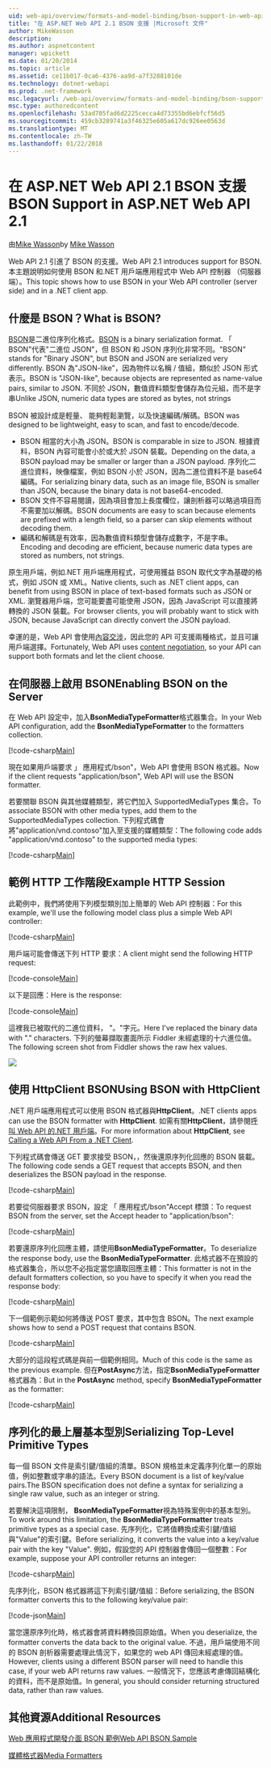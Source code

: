 ```yaml
---
uid: web-api/overview/formats-and-model-binding/bson-support-in-web-api-21
title: "在 ASP.NET Web API 2.1 BSON 支援 |Microsoft 文件"
author: MikeWasson
description: 
ms.author: aspnetcontent
manager: wpickett
ms.date: 01/20/2014
ms.topic: article
ms.assetid: ce11b017-0ca6-4376-aa9d-a7f3288101de
ms.technology: dotnet-webapi
ms.prod: .net-framework
msc.legacyurl: /web-api/overview/formats-and-model-binding/bson-support-in-web-api-21
msc.type: authoredcontent
ms.openlocfilehash: 53ad705fad6d2225cecca4d73355bd6ebfcf56d5
ms.sourcegitcommit: 459cb3289741a3f46325e605a617dc926ee0563d
ms.translationtype: MT
ms.contentlocale: zh-TW
ms.lasthandoff: 01/22/2018
---
```

<a name="bson-support-in-aspnet-web-api-21"></a><span data-ttu-id="db8b8-102">在 ASP.NET Web API 2.1 BSON 支援</span><span class="sxs-lookup"><span data-stu-id="db8b8-102">BSON Support in ASP.NET Web API 2.1</span></span>
====================
<span data-ttu-id="db8b8-103">由[Mike Wasson](https://github.com/MikeWasson)</span><span class="sxs-lookup"><span data-stu-id="db8b8-103">by [Mike Wasson](https://github.com/MikeWasson)</span></span>

<span data-ttu-id="db8b8-104">Web API 2.1 引進了 BSON 的支援。</span><span class="sxs-lookup"><span data-stu-id="db8b8-104">Web API 2.1 introduces support for BSON.</span></span> <span data-ttu-id="db8b8-105">本主題說明如何使用 BSON 和.NET 用戶端應用程式中 Web API 控制器 （伺服器端）。</span><span class="sxs-lookup"><span data-stu-id="db8b8-105">This topic shows how to use BSON in your Web API controller (server side) and in a .NET client app.</span></span>

## <a name="what-is-bson"></a><span data-ttu-id="db8b8-106">什麼是 BSON？</span><span class="sxs-lookup"><span data-stu-id="db8b8-106">What is BSON?</span></span>

<span data-ttu-id="db8b8-107">[BSON](http://bsonspec.org/)是二進位序列化格式。</span><span class="sxs-lookup"><span data-stu-id="db8b8-107">[BSON](http://bsonspec.org/) is a binary serialization format.</span></span> <span data-ttu-id="db8b8-108">「 BSON"代表"二進位 JSON"，但 BSON 和 JSON 序列化非常不同。</span><span class="sxs-lookup"><span data-stu-id="db8b8-108">"BSON" stands for "Binary JSON", but BSON and JSON are serialized very differently.</span></span> <span data-ttu-id="db8b8-109">BSON 為"JSON-like"，因為物件以名稱 / 值組，類似於 JSON 形式表示。</span><span class="sxs-lookup"><span data-stu-id="db8b8-109">BSON is "JSON-like", because objects are represented as name-value pairs, similar to JSON.</span></span> <span data-ttu-id="db8b8-110">不同於 JSON，數值資料類型會儲存為位元組，而不是字串</span><span class="sxs-lookup"><span data-stu-id="db8b8-110">Unlike JSON, numeric data types are stored as bytes, not strings</span></span>

<span data-ttu-id="db8b8-111">BSON 被設計成是輕量、 能夠輕鬆瀏覽，以及快速編碼/解碼。</span><span class="sxs-lookup"><span data-stu-id="db8b8-111">BSON was designed to be lightweight, easy to scan, and fast to encode/decode.</span></span>

- <span data-ttu-id="db8b8-112">BSON 相當的大小為 JSON。</span><span class="sxs-lookup"><span data-stu-id="db8b8-112">BSON is comparable in size to JSON.</span></span> <span data-ttu-id="db8b8-113">根據資料，BSON 內容可能會小於或大於 JSON 裝載。</span><span class="sxs-lookup"><span data-stu-id="db8b8-113">Depending on the data, a BSON payload may be smaller or larger than a JSON payload.</span></span> <span data-ttu-id="db8b8-114">序列化二進位資料，映像檔案，例如 BSON 小於 JSON，因為二進位資料不是 base64 編碼。</span><span class="sxs-lookup"><span data-stu-id="db8b8-114">For serializing binary data, such as an image file, BSON is smaller than JSON, because the binary data is not base64-encoded.</span></span>
- <span data-ttu-id="db8b8-115">BSON 文件不容易閱讀，因為項目會加上長度欄位，讓剖析器可以略過項目而不需要加以解碼。</span><span class="sxs-lookup"><span data-stu-id="db8b8-115">BSON documents are easy to scan because elements are prefixed with a length field, so a parser can skip elements without decoding them.</span></span>
- <span data-ttu-id="db8b8-116">編碼和解碼是有效率，因為數值資料類型會儲存成數字，不是字串。</span><span class="sxs-lookup"><span data-stu-id="db8b8-116">Encoding and decoding are efficient, because numeric data types are stored as numbers, not strings.</span></span>

<span data-ttu-id="db8b8-117">原生用戶端，例如.NET 用戶端應用程式，可使用獲益 BSON 取代文字為基礎的格式，例如 JSON 或 XML。</span><span class="sxs-lookup"><span data-stu-id="db8b8-117">Native clients, such as .NET client apps, can benefit from using BSON in place of text-based formats such as JSON or XML.</span></span> <span data-ttu-id="db8b8-118">瀏覽器用戶端，您可能要盡可能使用 JSON，因為 JavaScript 可以直接將轉換的 JSON 裝載。</span><span class="sxs-lookup"><span data-stu-id="db8b8-118">For browser clients, you will probably want to stick with JSON, because JavaScript can directly convert the JSON payload.</span></span>

<span data-ttu-id="db8b8-119">幸運的是，Web API 會使用[內容交涉](content-negotiation.md)，因此您的 API 可支援兩種格式，並且可讓用戶端選擇。</span><span class="sxs-lookup"><span data-stu-id="db8b8-119">Fortunately, Web API uses [content negotiation](content-negotiation.md), so your API can support both formats and let the client choose.</span></span>

## <a name="enabling-bson-on-the-server"></a><span data-ttu-id="db8b8-120">在伺服器上啟用 BSON</span><span class="sxs-lookup"><span data-stu-id="db8b8-120">Enabling BSON on the Server</span></span>

<span data-ttu-id="db8b8-121">在 Web API 設定中，加入**BsonMediaTypeFormatter**格式器集合。</span><span class="sxs-lookup"><span data-stu-id="db8b8-121">In your Web API configuration, add the **BsonMediaTypeFormatter** to the formatters collection.</span></span>

[!code-csharp[Main](bson-support-in-web-api-21/samples/sample1.cs)]

<span data-ttu-id="db8b8-122">現在如果用戶端要求 」 應用程式/bson"，Web API 會使用 BSON 格式器。</span><span class="sxs-lookup"><span data-stu-id="db8b8-122">Now if the client requests "application/bson", Web API will use the BSON formatter.</span></span>

<span data-ttu-id="db8b8-123">若要關聯 BSON 與其他媒體類型，將它們加入 SupportedMediaTypes 集合。</span><span class="sxs-lookup"><span data-stu-id="db8b8-123">To associate BSON with other media types, add them to the SupportedMediaTypes collection.</span></span> <span data-ttu-id="db8b8-124">下列程式碼會將"application/vnd.contoso"加入至支援的媒體類型：</span><span class="sxs-lookup"><span data-stu-id="db8b8-124">The following code adds "application/vnd.contoso" to the supported media types:</span></span>

[!code-csharp[Main](bson-support-in-web-api-21/samples/sample2.cs)]

## <a name="example-http-session"></a><span data-ttu-id="db8b8-125">範例 HTTP 工作階段</span><span class="sxs-lookup"><span data-stu-id="db8b8-125">Example HTTP Session</span></span>

<span data-ttu-id="db8b8-126">此範例中，我們將使用下列模型類別加上簡單的 Web API 控制器：</span><span class="sxs-lookup"><span data-stu-id="db8b8-126">For this example, we'll use the following model class plus a simple Web API controller:</span></span>

[!code-csharp[Main](bson-support-in-web-api-21/samples/sample3.cs)]

<span data-ttu-id="db8b8-127">用戶端可能會傳送下列 HTTP 要求：</span><span class="sxs-lookup"><span data-stu-id="db8b8-127">A client might send the following HTTP request:</span></span>

[!code-console[Main](bson-support-in-web-api-21/samples/sample4.cmd)]

<span data-ttu-id="db8b8-128">以下是回應：</span><span class="sxs-lookup"><span data-stu-id="db8b8-128">Here is the response:</span></span>

[!code-console[Main](bson-support-in-web-api-21/samples/sample5.cmd)]

<span data-ttu-id="db8b8-129">這裡我已被取代的二進位資料， &quot;。&quot;字元。</span><span class="sxs-lookup"><span data-stu-id="db8b8-129">Here I've replaced the binary data with &quot;.&quot; characters.</span></span> <span data-ttu-id="db8b8-130">下列的螢幕擷取畫面所示 Fiddler 未經處理的十六進位值。</span><span class="sxs-lookup"><span data-stu-id="db8b8-130">The following screen shot from Fiddler shows the raw hex values.</span></span>

[![](bson-support-in-web-api-21/_static/image2.png)](bson-support-in-web-api-21/_static/image1.png)

## <a name="using-bson-with-httpclient"></a><span data-ttu-id="db8b8-131">使用 HttpClient BSON</span><span class="sxs-lookup"><span data-stu-id="db8b8-131">Using BSON with HttpClient</span></span>

<span data-ttu-id="db8b8-132">.NET 用戶端應用程式可以使用 BSON 格式器與**HttpClient**。</span><span class="sxs-lookup"><span data-stu-id="db8b8-132">.NET clients apps can use the BSON formatter with **HttpClient**.</span></span> <span data-ttu-id="db8b8-133">如需有關**HttpClient**，請參閱[呼叫 Web API 的.NET 用戶端](../advanced/calling-a-web-api-from-a-net-client.md)。</span><span class="sxs-lookup"><span data-stu-id="db8b8-133">For more information about **HttpClient**, see [Calling a Web API From a .NET Client](../advanced/calling-a-web-api-from-a-net-client.md).</span></span>

<span data-ttu-id="db8b8-134">下列程式碼會傳送 GET 要求接受 BSON，，然後還原序列化回應的 BSON 裝載。</span><span class="sxs-lookup"><span data-stu-id="db8b8-134">The following code sends a GET request that accepts BSON, and then deserializes the BSON payload in the response.</span></span>

[!code-csharp[Main](bson-support-in-web-api-21/samples/sample6.cs)]

<span data-ttu-id="db8b8-135">若要從伺服器要求 BSON，設定 「 應用程式/bson"Accept 標頭：</span><span class="sxs-lookup"><span data-stu-id="db8b8-135">To request BSON from the server, set the Accept header to "application/bson":</span></span>

[!code-csharp[Main](bson-support-in-web-api-21/samples/sample7.cs)]

<span data-ttu-id="db8b8-136">若要還原序列化回應主體，請使用**BsonMediaTypeFormatter**。</span><span class="sxs-lookup"><span data-stu-id="db8b8-136">To deserialize the response body, use the **BsonMediaTypeFormatter**.</span></span> <span data-ttu-id="db8b8-137">此格式器不在預設的格式器集合，所以您不必指定當您讀取回應主體：</span><span class="sxs-lookup"><span data-stu-id="db8b8-137">This formatter is not in the default formatters collection, so you have to specify it when you read the response body:</span></span>

[!code-csharp[Main](bson-support-in-web-api-21/samples/sample8.cs)]

<span data-ttu-id="db8b8-138">下一個範例示範如何將傳送 POST 要求，其中包含 BSON。</span><span class="sxs-lookup"><span data-stu-id="db8b8-138">The next example shows how to send a POST request that contains BSON.</span></span>

[!code-csharp[Main](bson-support-in-web-api-21/samples/sample9.cs)]

<span data-ttu-id="db8b8-139">大部分的這段程式碼是與前一個範例相同。</span><span class="sxs-lookup"><span data-stu-id="db8b8-139">Much of this code is the same as the previous example.</span></span> <span data-ttu-id="db8b8-140">但在**PostAsync**方法，指定**BsonMediaTypeFormatter**格式器為：</span><span class="sxs-lookup"><span data-stu-id="db8b8-140">But in the **PostAsync** method, specify **BsonMediaTypeFormatter** as the formatter:</span></span>

[!code-csharp[Main](bson-support-in-web-api-21/samples/sample10.cs)]

## <a name="serializing-top-level-primitive-types"></a><span data-ttu-id="db8b8-141">序列化的最上層基本型別</span><span class="sxs-lookup"><span data-stu-id="db8b8-141">Serializing Top-Level Primitive Types</span></span>

<span data-ttu-id="db8b8-142">每一個 BSON 文件是索引鍵/值組的清單。BSON 規格並未定義序列化單一的原始值，例如整數或字串的語法。</span><span class="sxs-lookup"><span data-stu-id="db8b8-142">Every BSON document is a list of key/value pairs.The BSON specification does not define a syntax for serializing a single raw value, such as an integer or string.</span></span>

<span data-ttu-id="db8b8-143">若要解決這項限制， **BsonMediaTypeFormatter**視為特殊案例中的基本型別。</span><span class="sxs-lookup"><span data-stu-id="db8b8-143">To work around this limitation, the **BsonMediaTypeFormatter** treats primitive types as a special case.</span></span> <span data-ttu-id="db8b8-144">先序列化，它將值轉換成索引鍵/值組與"Value"的索引鍵。</span><span class="sxs-lookup"><span data-stu-id="db8b8-144">Before serializing, it converts the value into a key/value pair with the key "Value".</span></span> <span data-ttu-id="db8b8-145">例如，假設您的 API 控制器會傳回一個整數：</span><span class="sxs-lookup"><span data-stu-id="db8b8-145">For example, suppose your API controller returns an integer:</span></span>

[!code-csharp[Main](bson-support-in-web-api-21/samples/sample11.cs)]

<span data-ttu-id="db8b8-146">先序列化，BSON 格式器將這下列索引鍵/值組：</span><span class="sxs-lookup"><span data-stu-id="db8b8-146">Before serializing, the BSON formatter converts this to the following key/value pair:</span></span>

[!code-json[Main](bson-support-in-web-api-21/samples/sample12.json)]

<span data-ttu-id="db8b8-147">當您還原序列化時，格式器會將資料轉換回原始值。</span><span class="sxs-lookup"><span data-stu-id="db8b8-147">When you deserialize, the formatter converts the data back to the original value.</span></span> <span data-ttu-id="db8b8-148">不過，用戶端使用不同的 BSON 剖析器需要處理此情況下，如果您的 web API 傳回未經處理的值。</span><span class="sxs-lookup"><span data-stu-id="db8b8-148">However, clients using a different BSON parser will need to handle this case, if your web API returns raw values.</span></span> <span data-ttu-id="db8b8-149">一般情況下，您應該考慮傳回結構化的資料，而不是原始值。</span><span class="sxs-lookup"><span data-stu-id="db8b8-149">In general, you should consider returning structured data, rather than raw values.</span></span>

## <a name="additional-resources"></a><span data-ttu-id="db8b8-150">其他資源</span><span class="sxs-lookup"><span data-stu-id="db8b8-150">Additional Resources</span></span>

[<span data-ttu-id="db8b8-151">Web 應用程式開發介面 BSON 範例</span><span class="sxs-lookup"><span data-stu-id="db8b8-151">Web API BSON Sample</span></span>](https://aspnet.codeplex.com/SourceControl/latest#Samples/WebApi/BSONSample/)

[<span data-ttu-id="db8b8-152">媒體格式器</span><span class="sxs-lookup"><span data-stu-id="db8b8-152">Media Formatters</span></span>](media-formatters.md)
